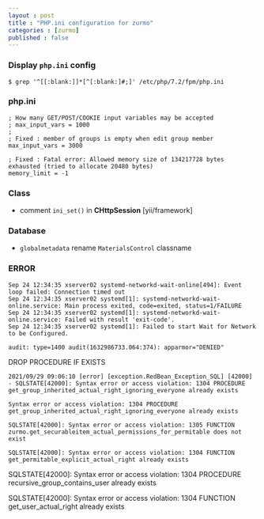 ```yaml
---
layout : post
title : "PHP.ini configuration for zurmo"
categories : [zurmo]
published : false
---
```


### Display `php.ini` config
```shell
$ grep '^[[:blank:]]*[^[:blank:]#;]' /etc/php/7.2/fpm/php.ini
```


### php.ini
```
; How many GET/POST/COOKIE input variables may be accepted
; max_input_vars = 1000
;
; Fixed : member of groups is empty when edit group member
max_input_vars = 3000

; Fixed : Fatal error: Allowed memory size of 134217728 bytes exhausted (tried to allocate 20480 bytes)
memory_limit = -1
```

### Class
* comment `ini_set()` in **CHttpSession** [yii/framework]


### Database
* `globalmetadata` rename `MaterialsControl` classname

### ERROR
```log
Sep 24 12:34:35 xserver02 systemd-networkd-wait-online[494]: Event loop failed: Connection timed out
Sep 24 12:34:35 xserver02 systemd[1]: systemd-networkd-wait-online.service: Main process exited, code=exited, status=1/FAILURE
Sep 24 12:34:35 xserver02 systemd[1]: systemd-networkd-wait-online.service: Failed with result 'exit-code'.
Sep 24 12:34:35 xserver02 systemd[1]: Failed to start Wait for Network to be Configured.
```



```
audit: type=1400 audit(1632986733.064:374): apparmor="DENIED"
```


DROP PROCEDURE IF EXISTS
```
2021/09/29 09:06:10 [error] [exception.RedBean_Exception_SQL] [42000] - SQLSTATE[42000]: Syntax error or access violation: 1304 PROCEDURE get_group_inherited_actual_right_ignoring_everyone already exists
```


```
Syntax error or access violation: 1304 PROCEDURE get_group_inherited_actual_right_ignoring_everyone already exists

SQLSTATE[42000]: Syntax error or access violation: 1305 FUNCTION zurmo.get_securableitem_actual_permissions_for_permitable does not exist
```

```
SQLSTATE[42000]: Syntax error or access violation: 1304 FUNCTION get_permitable_explicit_actual_right already exists
```

SQLSTATE[42000]: Syntax error or access violation: 1304 PROCEDURE recursive_group_contains_user already exists


SQLSTATE[42000]: Syntax error or access violation: 1304 FUNCTION get_user_actual_right already exists
